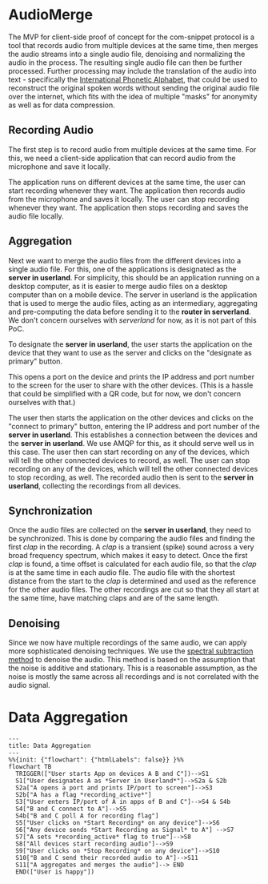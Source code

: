 # AudioMerge
The MVP for client-side proof of concept for the com-snippet protocol is a tool that records audio from multiple devices at the same time, then merges the audio streams into a single audio file, denoising and normalizing the audio in the process.
The resulting single audio file can then be further processed.
Further processing may include the translation of the audio into text - specifically the [International Phonetic Alphabet](https://en.wikipedia.org/wiki/International_Phonetic_Alphabet), that could be used to reconstruct the original spoken words without sending the original audio file over the internet, which fits with the idea of multiple "masks" for anonymity as well as for data compression.

## Recording Audio
The first step is to record audio from multiple devices at the same time.
For this, we need a client-side application that can record audio from the microphone and save it locally.

The application runs on different devices at the same time, the user can start recording whenever they want.
The application then records audio from the microphone and saves it locally.
The user can stop recording whenever they want.
The application then stops recording and saves the audio file locally.

## Aggregation
Next we want to merge the audio files from the different devices into a single audio file. For this, one of the applications is designated as the **server in userland**. For simplicity, this should be an application running on a desktop computer, as it is easier to merge audio files on a desktop computer than on a mobile device.
The server in userland is the application that is used to merge the audio files, acting as an intermediary, aggregating and pre-computing the data before sending it to the **router in serverland**.
We don't concern ourselves with *serverland* for now, as it is not part of this PoC.

To designate the **server in userland**, the user starts the application on the device that they want to use as the server and clicks on the "designate as primary" button.

This opens a port on the device and prints the IP address and port number to the screen for the user to share with the other devices. (This is a hassle that could be simplified with a QR code, but for now, we don't concern ourselves with that.)

The user then starts the application on the other devices and clicks on the "connect to primary" button, entering the IP address and port number of the **server in userland**. This establishes a connection between the devices and the **server in userland**. We use AMQP for this, as it should serve well us in this case. The user then can start recording on any of the devices, which will tell the other connected devices to record, as well. The user can stop recording on any of the devices, which will tell the other connected devices to stop recording, as well. The recorded audio then is sent to the **server in userland**, collecting the recordings from all devices.

## Synchronization
Once the audio files are collected on the **server in userland**, they need to be synchronized. This is done by comparing the audio files and finding the first *clap* in the recording. A *clap* is a transient (spike) sound across a very broad frequency spectrum, which makes it easy to detect. Once the first *clap* is found, a time offset is calculated for each audio file, so that the *clap* is at the same time in each audio file. The audio file with the shortest distance from the start to the *clap* is determined and used as the reference for the other audio files. The other recordings are cut so that they all start at the same time, have matching claps and are of the same length.

## Denoising
Since we now have multiple recordings of the same audio, we can apply more sophisticated denoising techniques. We use the [spectral subtraction method](https://en.wikipedia.org/wiki/Spectral_subtraction) to denoise the audio. This method is based on the assumption that the noise is additive and stationary. This is a reasonable assumption, as the noise is mostly the same across all recordings and is not correlated with the audio signal.


# Data Aggregation
```mermaid
---
title: Data Aggregation
---
%%{init: {"flowchart": {"htmlLabels": false}} }%%
flowchart TB
  TRIGGER(["User starts App on devices A B and C"])-->S1
  S1["User designates A as *Server in Userland*"]-->S2a & S2b
  S2a["A opens a port and prints IP/port to screen"]-->S3
  S2b["A has a flag *recording_active*"]
  S3["User enters IP/port of A in apps of B and C"]-->S4 & S4b
  S4["B and C connect to A"]-->S5
  S4b["B and C poll A for recording flag"]
  S5["User clicks on *Start Recording* on any device"]-->S6
  S6["Any device sends *Start Recording as Signal* to A"] -->S7
  S7["A sets *recording_active* flag to true"]-->S8
  S8["All devices start recording audio"]-->S9
  S9["User clicks on *Stop Recording* on any device"]-->S10
  S10["B and C send their recorded audio to A"]-->S11
  S11["A aggregates and merges the audio"]--> END
  END(["User is happy"])

```
